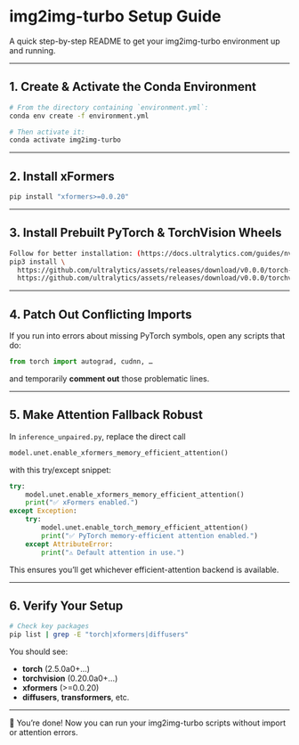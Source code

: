 # img2img-turbo Setup Guide

A quick step-by-step README to get your img2img-turbo environment up and running.

---

## 1. Create & Activate the Conda Environment

```bash
# From the directory containing `environment.yml`:
conda env create -f environment.yml

# Then activate it:
conda activate img2img-turbo
```

---

## 2. Install xFormers

```bash
pip install "xformers>=0.0.20"
```

---

## 3. Install Prebuilt PyTorch & TorchVision Wheels

```bash
Follow for better installation: (https://docs.ultralytics.com/guides/nvidia-jetson/#flash-jetpack-to-nvidia-jetson)
pip3 install \
  https://github.com/ultralytics/assets/releases/download/v0.0.0/torch-2.5.0a0+872d972e41.nv24.08-cp310-cp310-linux_aarch64.whl \
  https://github.com/ultralytics/assets/releases/download/v0.0.0/torchvision-0.20.0a0+afc54f7-cp310-cp310-linux_aarch64.whl
```

---

## 4. Patch Out Conflicting Imports

If you run into errors about missing PyTorch symbols, open any scripts that do:

```python
from torch import autograd, cudnn, …
```

and temporarily **comment out** those problematic lines.

---

## 5. Make Attention Fallback Robust

In `inference_unpaired.py`, replace the direct call

```python
model.unet.enable_xformers_memory_efficient_attention()
```

with this try/except snippet:

```python
try:
    model.unet.enable_xformers_memory_efficient_attention()
    print("✅ xFormers enabled.")
except Exception:
    try:
        model.unet.enable_torch_memory_efficient_attention()
        print("✅ PyTorch memory-efficient attention enabled.")
    except AttributeError:
        print("⚠️ Default attention in use.")
```

This ensures you’ll get whichever efficient-attention backend is available.

---

## 6. Verify Your Setup

```bash
# Check key packages
pip list | grep -E "torch|xformers|diffusers"
```

You should see:
- **torch** (2.5.0a0+…)
- **torchvision** (0.20.0a0+…)
- **xformers** (>=0.0.20)
- **diffusers**, **transformers**, etc.

---

🎉 You’re done! Now you can run your img2img-turbo scripts without import or attention errors.
